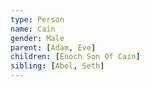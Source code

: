 ```yaml
---
type: Person
name: Cain
gender: Male
parent: [Adam, Eve]
children: [Enoch Son Of Cain]
sibling: [Abel, Seth]
---
```

